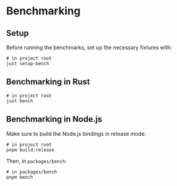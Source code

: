 # Benchmarking

## Setup

Before running the benchmarks, set up the necessary fixtures with:

```shell
# in project root
just setup-bench
```

## Benchmarking in Rust

```shell
# in project root
just bench
```

## Benchmarking in Node.js

Make sure to build the Node.js bindings in release mode:

```shell
# in project root
pnpm build:release
```

Then, in `packages/bench`:

```shell
# in packages/bench
pnpm bench
```
